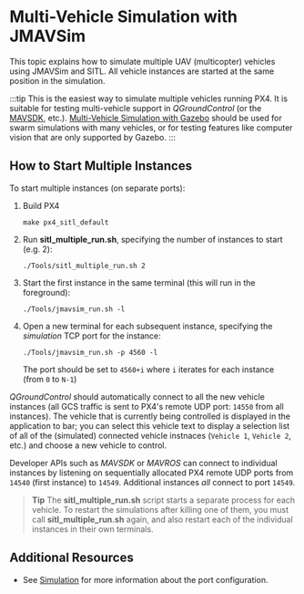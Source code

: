 # Multi-Vehicle Simulation with JMAVSim

This topic explains how to simulate multiple UAV (multicopter) vehicles using JMAVSim and SITL.
All vehicle instances are started at the same position in the simulation.

:::tip
This is the easiest way to simulate multiple vehicles running PX4.
It is suitable for testing multi-vehicle support in *QGroundControl* (or the [MAVSDK](https://mavsdk.mavlink.io/), etc.).
[Multi-Vehicle Simulation with Gazebo](../simulation/multi-vehicle-simulation.md) should be used for swarm simulations with many vehicles, or for testing features like computer vision that are only supported by Gazebo.
:::


## How to Start Multiple Instances

To start multiple instances (on separate ports):

1. Build PX4
   ```
   make px4_sitl_default
   ```
1. Run **sitl_multiple_run.sh**, specifying the number of instances to start (e.g. 2):
   ```
   ./Tools/sitl_multiple_run.sh 2
   ```
1. Start the first instance in the same terminal (this will run in the foreground):
   ```
   ./Tools/jmavsim_run.sh -l
   ```
1. Open a new terminal for each subsequent instance, specifying the *simulation* TCP port for the instance:
   ```
   ./Tools/jmavsim_run.sh -p 4560 -l
   ```
   The port should be set to `4560+i` where `i` iterates for each instance (from `0` to `N-1`)
 
*QGroundControl* should automatically connect to all the new vehicle instances (all GCS traffic is sent to PX4's remote UDP port: `14550` from all instances).
The vehicle that is currently being controlled is displayed in the application to bar; you can select this vehicle text to display a selection list of all of the (simulated) connected vehicle instnaces (`Vehicle 1`, `Vehicle 2`, etc.) and choose a new vehicle to control.  

Developer APIs such as *MAVSDK* or *MAVROS* can connect to individual instances by listening on sequentially allocated PX4 remote UDP ports from `14540` (first instance) to `14549`.
Additional instances *all* connect to port `14549`.

> **Tip** The **sitl_multiple_run.sh** script starts a separate process for each vehicle.
  To restart the simulations after killing one of them, you must call **sitl_multiple_run.sh** again, and also restart each of the individual instances in their own terminals.

## Additional Resources

* See [Simulation](../simulation/README.md) for more information about the port configuration.
